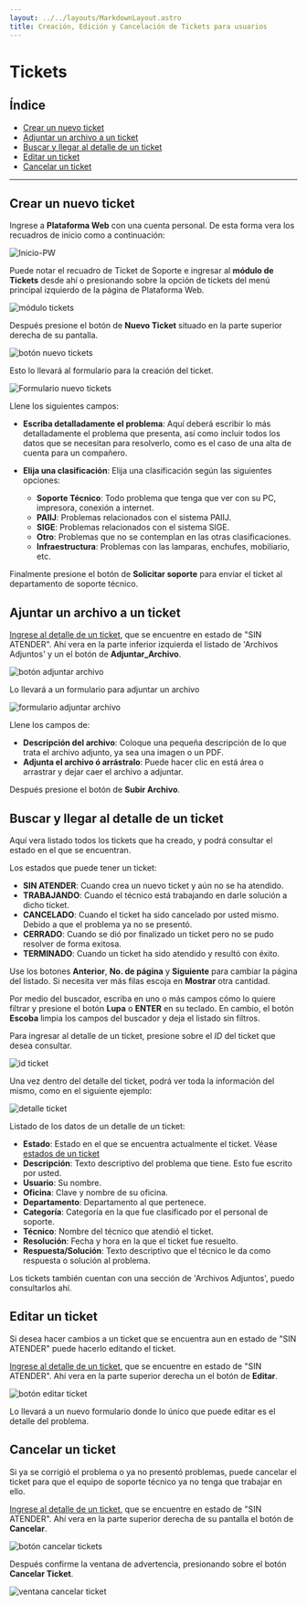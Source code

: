 ```yaml
---
layout: ../../layouts/MarkdownLayout.astro
title: Creación, Edición y Cancelación de Tickets para usuarios
---
```


# Tickets

## Índice

  - [Crear un nuevo ticket](#crear-un-nuevo-ticket)
  - [Adjuntar un archivo a un ticket](#adjuntar-un-archivo-ticket)
  - [Buscar y llegar al detalle de un ticket](#consultar-mis-tickets)
  - [Editar un ticket](#editar-un-ticket)
  - [Cancelar un ticket](#cancelar-un-ticket)

---

## <a name="crear-un-nuevo-ticket"></a>Crear un nuevo ticket

Ingrese a __Plataforma Web__ con una cuenta personal. De esta forma vera los recuadros de inicio como a continuación:

![Inicio-PW](../../assets/img/plataforma_web/tickets/inicio-pw.png)

Puede notar el recuadro de Ticket de Soporte e ingresar al __módulo de Tickets__ desde ahí o presionando sobre la opción de tickets del menú principal izquierdo de la página de Plataforma Web.

![módulo tickets](../../assets/img/plataforma_web/tickets/modulo-tickets.png)

Después presione el botón de __Nuevo Ticket__ situado en la parte superior derecha de su pantalla.

![botón nuevo tickets](../../assets/img/plataforma_web/tickets/boton-nuevo-ticket.png)

Esto lo llevará al formulario para la creación del ticket.

![Formulario nuevo tickets](../../assets/img/plataforma_web/tickets/nuevo-ticket.png)

Llene los siguientes campos:

  - __Escriba detalladamente el problema__: Aquí deberá escribir lo más detalladamente el problema que presenta, así como incluir todos los datos que se necesitan para resolverlo, como es el caso de una alta de cuenta para un compañero.
  - __Elija una clasificación__: Elija una clasificación según las siguientes opciones:

    - __Soporte Técnico__: Todo problema que tenga que ver con su PC, impresora, conexión a internet.
    - __PAIIJ__: Problemas relacionados con el sistema PAIIJ.
    - __SIGE__: Problemas relacionados con el sistema SIGE.
    - __Otro__: Problemas que no se contemplan en las otras clasificaciones.
    - __Infraestructura__: Problemas con las lamparas, enchufes, mobiliario, etc.

Finalmente presione el botón de __Solicitar soporte__ para enviar el ticket al departamento de soporte técnico.

## <a name="adjuntar-un-archivo"></a>Ajuntar un archivo a un ticket

[Ingrese al detalle de un ticket](#ingresar-detalle-ticket), que se encuentre en estado de "SIN ATENDER". Ahí vera en la parte inferior izquierda el listado de 'Archivos Adjuntos' y un el botón de __Adjuntar_Archivo__.

![botón adjuntar archivo](../../assets/img/plataforma_web/tickets/boton-adjuntar-archivo.png)

Lo llevará a un formulario para adjuntar un archivo

![formulario adjuntar archivo](../../assets/img/plataforma_web/tickets/formulario-adjuntar-archivo.png)

Llene los campos de:

  - __Descripción del archivo__: Coloque una pequeña descripción de lo que trata el archivo adjunto, ya sea una imagen o un PDF.
  - __Adjunta el archivo ó arrástralo__: Puede hacer clic en está área o arrastrar y dejar caer el archivo a adjuntar.

Después presione el botón de __Subir Archivo__.

## <a name="consultar-mis-tickets"></a>Buscar y llegar al detalle de un ticket

Aquí vera listado todos los tickets que ha creado, y podrá consultar el estado en el que se encuentran.

<a name="estados-ticket"></a>Los estados que puede tener un ticket:

  - __SIN ATENDER__: Cuando crea un nuevo ticket y aún no se ha atendido.
  - __TRABAJANDO__: Cuando el técnico está trabajando en darle solución a dicho ticket.
  - __CANCELADO__: Cuando el ticket ha sido cancelado por usted mismo. Debido a que el problema ya no se presentó.
  - __CERRADO__: Cuando se dió por finalizado un ticket pero no se pudo resolver de forma exitosa.
  - __TERMINADO__: Cuando un ticket ha sido atendido y resultó con éxito.

Use los botones __Anterior__, __No. de página__ y __Siguiente__ para cambiar la página del listado. Si necesita ver más filas escoja en __Mostrar__ otra cantidad.

Por medio del buscador, escriba en uno o más campos cómo lo quiere filtrar y presione el botón __Lupa__ o __ENTER__ en su teclado. En cambio, el botón __Escoba__ limpia los campos del buscador y deja el listado sin filtros.

Para ingresar al detalle de un ticket, presione sobre el _ID_ del ticket que desea consultar.

![id ticket](../../assets/img/plataforma_web/tickets/id_ticket.png)

Una vez dentro del detalle del ticket, podrá ver toda la información del mismo, como en el siguiente ejemplo:

![detalle ticket](../../assets/img/plataforma_web/tickets/detalle-ticket.png)

<a name="campos-detalle"></a>Listado de los datos de un detalle de un ticket:

  - __Estado__: Estado en el que se encuentra actualmente el ticket. Véase [estados de un ticket](#estados-ticket)
  - __Descripción__: Texto descriptivo del problema que tiene. Esto fue escrito por usted.
  - __Usuario__: Su nombre.
  - __Oficina__: Clave y nombre de su oficina.
  - __Departamento__: Departamento al que pertenece.
  - __Categoría__: Categoría en la que fue clasificado por el personal de soporte.
  - __Técnico__: Nombre del técnico que atendió el ticket.
  - __Resolución__: Fecha y hora en la que el ticket fue resuelto.
  - __Respuesta/Solución__: Texto descriptivo que el técnico le da como respuesta o solución al problema.

Los tickets también cuentan con una sección de 'Archivos Adjuntos', puedo consultarlos ahí.

## <a name="editar-un-ticket"></a>Editar un ticket

Si desea hacer cambios a un ticket que se encuentra aun en estado de "SIN ATENDER" puede hacerlo editando el ticket.

[Ingrese al detalle de un ticket](#ingresar-detalle-ticket), que se encuentre en estado de "SIN ATENDER". Ahí vera en la parte superior derecha un el botón de __Editar__.

![botón editar ticket](../../assets/img/plataforma_web/tickets/boton-editar-ticket.png)

Lo llevará a un nuevo formulario donde lo único que puede editar es el detalle del problema.

## <a name="cancelar-un-ticket"></a>Cancelar un ticket

Si ya se corrigió el problema o ya no presentó problemas, puede cancelar el ticket para que el equipo de soporte técnico ya no tenga que trabajar en ello.

[Ingrese al detalle de un ticket](#ingresar-detalle-ticket), que se encuentre en estado de "SIN ATENDER". Ahí vera en la parte superior derecha de su pantalla el botón de __Cancelar__.

![botón cancelar tickets](../../assets/img/plataforma_web/tickets/boton-cancelar.png)

Después confirme la ventana de advertencia, presionando sobre el botón __Cancelar Ticket__.

![ventana cancelar ticket](../../assets/img/plataforma_web/tickets/cancelar-ticket.png)
